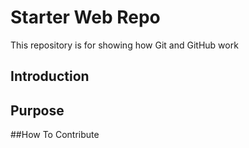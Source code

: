 # Starter Web Repo

This repository is for showing how Git and GitHub work

## Introduction

## Purpose

##How To Contribute
